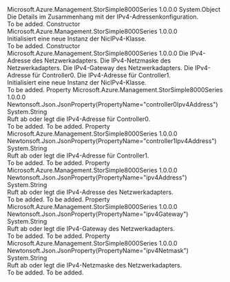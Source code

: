 <Type Name="NicIPv4" FullName="Microsoft.Azure.Management.StorSimple8000Series.Models.NicIPv4">
  <TypeSignature Language="C#" Value="public class NicIPv4" />
  <TypeSignature Language="ILAsm" Value=".class public auto ansi beforefieldinit NicIPv4 extends System.Object" />
  <TypeSignature Language="DocId" Value="T:Microsoft.Azure.Management.StorSimple8000Series.Models.NicIPv4" />
  <TypeSignature Language="VB.NET" Value="Public Class NicIPv4" />
  <TypeSignature Language="F#" Value="type NicIPv4 = class" />
  <AssemblyInfo>
    <AssemblyName>Microsoft.Azure.Management.StorSimple8000Series</AssemblyName>
    <AssemblyVersion>1.0.0.0</AssemblyVersion>
  </AssemblyInfo>
  <Base>
    <BaseTypeName>System.Object</BaseTypeName>
  </Base>
  <Interfaces />
  <Docs>
    <summary>
            Die Details im Zusammenhang mit der IPv4-Adressenkonfiguration.
            </summary>
    <remarks>To be added.</remarks>
  </Docs>
  <Members>
    <Member MemberName=".ctor">
      <MemberSignature Language="C#" Value="public NicIPv4 ();" />
      <MemberSignature Language="ILAsm" Value=".method public hidebysig specialname rtspecialname instance void .ctor() cil managed" />
      <MemberSignature Language="DocId" Value="M:Microsoft.Azure.Management.StorSimple8000Series.Models.NicIPv4.#ctor" />
      <MemberSignature Language="VB.NET" Value="Public Sub New ()" />
      <MemberType>Constructor</MemberType>
      <AssemblyInfo>
        <AssemblyName>Microsoft.Azure.Management.StorSimple8000Series</AssemblyName>
        <AssemblyVersion>1.0.0.0</AssemblyVersion>
      </AssemblyInfo>
      <Parameters />
      <Docs>
        <summary>
            Initialisiert eine neue Instanz der NicIPv4-Klasse.
            </summary>
        <remarks>To be added.</remarks>
      </Docs>
    </Member>
    <Member MemberName=".ctor">
      <MemberSignature Language="C#" Value="public NicIPv4 (string ipv4Address = null, string ipv4Netmask = null, string ipv4Gateway = null, string controller0Ipv4Address = null, string controller1Ipv4Address = null);" />
      <MemberSignature Language="ILAsm" Value=".method public hidebysig specialname rtspecialname instance void .ctor(string ipv4Address, string ipv4Netmask, string ipv4Gateway, string controller0Ipv4Address, string controller1Ipv4Address) cil managed" />
      <MemberSignature Language="DocId" Value="M:Microsoft.Azure.Management.StorSimple8000Series.Models.NicIPv4.#ctor(System.String,System.String,System.String,System.String,System.String)" />
      <MemberSignature Language="VB.NET" Value="Public Sub New (Optional ipv4Address As String = null, Optional ipv4Netmask As String = null, Optional ipv4Gateway As String = null, Optional controller0Ipv4Address As String = null, Optional controller1Ipv4Address As String = null)" />
      <MemberSignature Language="F#" Value="new Microsoft.Azure.Management.StorSimple8000Series.Models.NicIPv4 : string * string * string * string * string -&gt; Microsoft.Azure.Management.StorSimple8000Series.Models.NicIPv4" Usage="new Microsoft.Azure.Management.StorSimple8000Series.Models.NicIPv4 (ipv4Address, ipv4Netmask, ipv4Gateway, controller0Ipv4Address, controller1Ipv4Address)" />
      <MemberType>Constructor</MemberType>
      <AssemblyInfo>
        <AssemblyName>Microsoft.Azure.Management.StorSimple8000Series</AssemblyName>
        <AssemblyVersion>1.0.0.0</AssemblyVersion>
      </AssemblyInfo>
      <Parameters>
        <Parameter Name="ipv4Address" Type="System.String" />
        <Parameter Name="ipv4Netmask" Type="System.String" />
        <Parameter Name="ipv4Gateway" Type="System.String" />
        <Parameter Name="controller0Ipv4Address" Type="System.String" />
        <Parameter Name="controller1Ipv4Address" Type="System.String" />
      </Parameters>
      <Docs>
        <param name="ipv4Address">Die IPv4-Adresse des Netzwerkadapters.</param>
        <param name="ipv4Netmask">Die IPv4-Netzmaske des Netzwerkadapters.</param>
        <param name="ipv4Gateway">Die IPv4-Gateway des Netzwerkadapters.</param>
        <param name="controller0Ipv4Address">Die IPv4-Adresse für Controller0.</param>
        <param name="controller1Ipv4Address">Die IPv4-Adresse für Controller1.</param>
        <summary>
            Initialisiert eine neue Instanz der NicIPv4-Klasse.
            </summary>
        <remarks>To be added.</remarks>
      </Docs>
    </Member>
    <Member MemberName="Controller0Ipv4Address">
      <MemberSignature Language="C#" Value="public string Controller0Ipv4Address { get; set; }" />
      <MemberSignature Language="ILAsm" Value=".property instance string Controller0Ipv4Address" />
      <MemberSignature Language="DocId" Value="P:Microsoft.Azure.Management.StorSimple8000Series.Models.NicIPv4.Controller0Ipv4Address" />
      <MemberSignature Language="VB.NET" Value="Public Property Controller0Ipv4Address As String" />
      <MemberSignature Language="F#" Value="member this.Controller0Ipv4Address : string with get, set" Usage="Microsoft.Azure.Management.StorSimple8000Series.Models.NicIPv4.Controller0Ipv4Address" />
      <MemberType>Property</MemberType>
      <AssemblyInfo>
        <AssemblyName>Microsoft.Azure.Management.StorSimple8000Series</AssemblyName>
        <AssemblyVersion>1.0.0.0</AssemblyVersion>
      </AssemblyInfo>
      <Attributes>
        <Attribute>
          <AttributeName>Newtonsoft.Json.JsonProperty(PropertyName="controller0Ipv4Address")</AttributeName>
        </Attribute>
      </Attributes>
      <ReturnValue>
        <ReturnType>System.String</ReturnType>
      </ReturnValue>
      <Docs>
        <summary>
            Ruft ab oder legt die IPv4-Adresse für Controller0.
            </summary>
        <value>To be added.</value>
        <remarks>To be added.</remarks>
      </Docs>
    </Member>
    <Member MemberName="Controller1Ipv4Address">
      <MemberSignature Language="C#" Value="public string Controller1Ipv4Address { get; set; }" />
      <MemberSignature Language="ILAsm" Value=".property instance string Controller1Ipv4Address" />
      <MemberSignature Language="DocId" Value="P:Microsoft.Azure.Management.StorSimple8000Series.Models.NicIPv4.Controller1Ipv4Address" />
      <MemberSignature Language="VB.NET" Value="Public Property Controller1Ipv4Address As String" />
      <MemberSignature Language="F#" Value="member this.Controller1Ipv4Address : string with get, set" Usage="Microsoft.Azure.Management.StorSimple8000Series.Models.NicIPv4.Controller1Ipv4Address" />
      <MemberType>Property</MemberType>
      <AssemblyInfo>
        <AssemblyName>Microsoft.Azure.Management.StorSimple8000Series</AssemblyName>
        <AssemblyVersion>1.0.0.0</AssemblyVersion>
      </AssemblyInfo>
      <Attributes>
        <Attribute>
          <AttributeName>Newtonsoft.Json.JsonProperty(PropertyName="controller1Ipv4Address")</AttributeName>
        </Attribute>
      </Attributes>
      <ReturnValue>
        <ReturnType>System.String</ReturnType>
      </ReturnValue>
      <Docs>
        <summary>
            Ruft ab oder legt die IPv4-Adresse für Controller1.
            </summary>
        <value>To be added.</value>
        <remarks>To be added.</remarks>
      </Docs>
    </Member>
    <Member MemberName="Ipv4Address">
      <MemberSignature Language="C#" Value="public string Ipv4Address { get; set; }" />
      <MemberSignature Language="ILAsm" Value=".property instance string Ipv4Address" />
      <MemberSignature Language="DocId" Value="P:Microsoft.Azure.Management.StorSimple8000Series.Models.NicIPv4.Ipv4Address" />
      <MemberSignature Language="VB.NET" Value="Public Property Ipv4Address As String" />
      <MemberSignature Language="F#" Value="member this.Ipv4Address : string with get, set" Usage="Microsoft.Azure.Management.StorSimple8000Series.Models.NicIPv4.Ipv4Address" />
      <MemberType>Property</MemberType>
      <AssemblyInfo>
        <AssemblyName>Microsoft.Azure.Management.StorSimple8000Series</AssemblyName>
        <AssemblyVersion>1.0.0.0</AssemblyVersion>
      </AssemblyInfo>
      <Attributes>
        <Attribute>
          <AttributeName>Newtonsoft.Json.JsonProperty(PropertyName="ipv4Address")</AttributeName>
        </Attribute>
      </Attributes>
      <ReturnValue>
        <ReturnType>System.String</ReturnType>
      </ReturnValue>
      <Docs>
        <summary>
            Ruft ab oder legt die IPv4-Adresse des Netzwerkadapters.
            </summary>
        <value>To be added.</value>
        <remarks>To be added.</remarks>
      </Docs>
    </Member>
    <Member MemberName="Ipv4Gateway">
      <MemberSignature Language="C#" Value="public string Ipv4Gateway { get; set; }" />
      <MemberSignature Language="ILAsm" Value=".property instance string Ipv4Gateway" />
      <MemberSignature Language="DocId" Value="P:Microsoft.Azure.Management.StorSimple8000Series.Models.NicIPv4.Ipv4Gateway" />
      <MemberSignature Language="VB.NET" Value="Public Property Ipv4Gateway As String" />
      <MemberSignature Language="F#" Value="member this.Ipv4Gateway : string with get, set" Usage="Microsoft.Azure.Management.StorSimple8000Series.Models.NicIPv4.Ipv4Gateway" />
      <MemberType>Property</MemberType>
      <AssemblyInfo>
        <AssemblyName>Microsoft.Azure.Management.StorSimple8000Series</AssemblyName>
        <AssemblyVersion>1.0.0.0</AssemblyVersion>
      </AssemblyInfo>
      <Attributes>
        <Attribute>
          <AttributeName>Newtonsoft.Json.JsonProperty(PropertyName="ipv4Gateway")</AttributeName>
        </Attribute>
      </Attributes>
      <ReturnValue>
        <ReturnType>System.String</ReturnType>
      </ReturnValue>
      <Docs>
        <summary>
            Ruft ab oder legt die IPv4-Gateway des Netzwerkadapters.
            </summary>
        <value>To be added.</value>
        <remarks>To be added.</remarks>
      </Docs>
    </Member>
    <Member MemberName="Ipv4Netmask">
      <MemberSignature Language="C#" Value="public string Ipv4Netmask { get; set; }" />
      <MemberSignature Language="ILAsm" Value=".property instance string Ipv4Netmask" />
      <MemberSignature Language="DocId" Value="P:Microsoft.Azure.Management.StorSimple8000Series.Models.NicIPv4.Ipv4Netmask" />
      <MemberSignature Language="VB.NET" Value="Public Property Ipv4Netmask As String" />
      <MemberSignature Language="F#" Value="member this.Ipv4Netmask : string with get, set" Usage="Microsoft.Azure.Management.StorSimple8000Series.Models.NicIPv4.Ipv4Netmask" />
      <MemberType>Property</MemberType>
      <AssemblyInfo>
        <AssemblyName>Microsoft.Azure.Management.StorSimple8000Series</AssemblyName>
        <AssemblyVersion>1.0.0.0</AssemblyVersion>
      </AssemblyInfo>
      <Attributes>
        <Attribute>
          <AttributeName>Newtonsoft.Json.JsonProperty(PropertyName="ipv4Netmask")</AttributeName>
        </Attribute>
      </Attributes>
      <ReturnValue>
        <ReturnType>System.String</ReturnType>
      </ReturnValue>
      <Docs>
        <summary>
            Ruft ab oder legt die IPv4-Netzmaske des Netzwerkadapters.
            </summary>
        <value>To be added.</value>
        <remarks>To be added.</remarks>
      </Docs>
    </Member>
  </Members>
</Type>